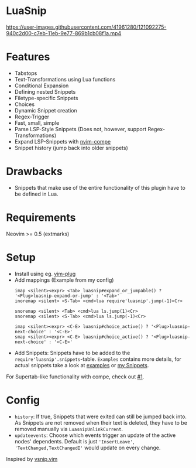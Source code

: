 # LuaSnip
https://user-images.githubusercontent.com/41961280/121092275-940c2d00-c7eb-11eb-9e77-869b1cb08f1a.mp4


# Features
- Tabstops
- Text-Transformations using Lua functions
- Conditional Expansion
- Defining nested Snippets
- Filetype-specific Snippets
- Choices
- Dynamic Snippet creation
- Regex-Trigger
- Fast, small, simple
- Parse LSP-Style Snippets (Does not, however, support Regex-Transformations)
- Expand LSP-Snippets with [nvim-compe](https://github.com/hrsh7th/nvim-compe)
- Snippet history (jump back into older snippets)

# Drawbacks
- Snippets that make use of the entire functionality of this plugin have to be defined in Lua.

# Requirements
Neovim >= 0.5 (extmarks)

# Setup
- Install using eg. [vim-plug](https://github.com/junegunn/vim-plug)
- Add mappings (Example from my config)
  ```vim
  imap <silent><expr> <Tab> luasnip#expand_or_jumpable() ? '<Plug>luasnip-expand-or-jump' : '<Tab>' 
  inoremap <silent> <S-Tab> <cmd>lua require'luasnip'.jump(-1)<Cr>
  
  snoremap <silent> <Tab> <cmd>lua ls.jump(1)<Cr>
  snoremap <silent> <S-Tab> <cmd>lua ls.jump(-1)<Cr>
  
  imap <silent><expr> <C-E> luasnip#choice_active() ? '<Plug>luasnip-next-choice' : '<C-E>'
  smap <silent><expr> <C-E> luasnip#choice_active() ? '<Plug>luasnip-next-choice' : '<C-E>'
  ```
- Add Snippets: Snippets have to be added to the `require'luasnip'.snippets`-table.
`Examples` contains more details, for actual snippets take a look at [examples](https://github.com/L3MON4D3/LuaSnip/blob/master/Examples/snippets.lua) or [my Snippets](https://github.com/L3MON4D3/Dotfiles/blob/master/.config/nvim/lua/snips.lua).

For Supertab-like functionality with compe, check out [#1](https://github.com/L3MON4D3/Luasnip/issues/1).

# Config
- `history`: If true, Snippets that were exited can still be jumped back into. As Snippets are not removed when their text is deleted, they have to be removed manually via `LuasnipUnlinkCurrent`.
- `updateevents`: Choose which events trigger an update of the active nodes' dependents. Default is just `'InsertLeave'`, `'TextChanged,TextChangedI'` would update on every change.

Inspired by [vsnip.vim](https://github.com/hrsh7th/vim-vsnip/)
